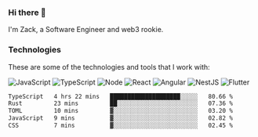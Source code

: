 ### Hi there 👋
I'm Zack, a Software Engineer and web3 rookie.

### Technologies
These are some of the technologies and tools that I work with:

![JavaScript](https://img.shields.io/badge/JavaScript-323330.svg?logo=javascript&logoColor=F7DF1E) 
![TypeScript](https://img.shields.io/badge/TypeScript-007ACC.svg?logo=typescript&logoColor=white) 
![Node](https://img.shields.io/badge/Node.js-43853D.svg?logo=node.js&logoColor=white)
![React](https://img.shields.io/badge/React-20232a.svg?logo=react&logoColor=61DAFB) 
![Angular](https://img.shields.io/badge/Angular-E23237.svg?logo=angularjs&logoColor=white)
![NestJS](https://img.shields.io/badge/NestJS-E0234E?logo=nestjs&logoColor=white)
![Flutter](https://img.shields.io/badge/Flutter-02569B.svg?logo=flutter&logoColor=white)

<!--START_SECTION:waka-->

```txt
TypeScript   4 hrs 22 mins   ████████████████████░░░░░   80.66 %
Rust         23 mins         ██░░░░░░░░░░░░░░░░░░░░░░░   07.36 %
TOML         10 mins         ▓░░░░░░░░░░░░░░░░░░░░░░░░   03.20 %
JavaScript   9 mins          ▓░░░░░░░░░░░░░░░░░░░░░░░░   02.82 %
CSS          7 mins          ▓░░░░░░░░░░░░░░░░░░░░░░░░   02.45 %
```

<!--END_SECTION:waka-->
